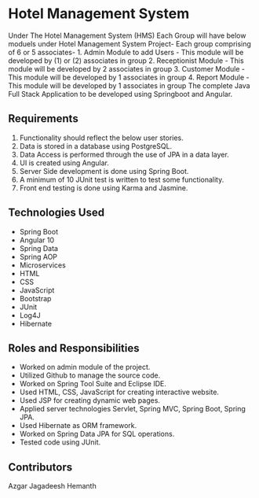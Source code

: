 # Hotel Management System
Under The Hotel Management System (HMS) Each Group will have below moduels under Hotel Management System Project- Each group comprising of 6 or 5 associates- 1. Admin Module to add Users - This module will be developed by (1) or (2) associates in group 2. Receptionist Module - This module will be developed by 2 associates in group 3. Customer Module - This module will be developed by 1 associates in group 4. Report Module - This module will be developed by 1 associates in group The complete Java Full Stack Application to be developed using Springboot and Angular.

## Requirements
1. Functionality should reflect the below user stories.
2. Data is stored in a database using PostgreSQL.
3. Data Access is performed through the use of JPA in a data layer.
4. UI is created using Angular.
5. Server Side development is done using Spring Boot.
6. A minimum of 10 JUnit test is written to test some functionality.
7. Front end testing is done using Karma and Jasmine.

## Technologies Used
* Spring Boot
* Angular 10 
* Spring Data
* Spring AOP
* Microservices
* HTML
* CSS
* JavaScript
* Bootstrap
* JUnit
* Log4J
* Hibernate

## Roles and Responsibilities
* Worked on admin module of the project.
* Utilized Github to manage the source code.
* Worked on Spring Tool Suite and Eclipse IDE.
* Used HTML, CSS, JavaScript for creating interactive website.
* Used JSP for creating dynamic web pages.
* Applied server technologies Servlet, Spring MVC, Spring Boot, Spring JPA.
* Used Hibernate as ORM framework.
* Worked on Spring Data JPA for SQL operations.
* Tested code using JUnit.
## Contributors
Azgar
Jagadeesh
Hemanth
